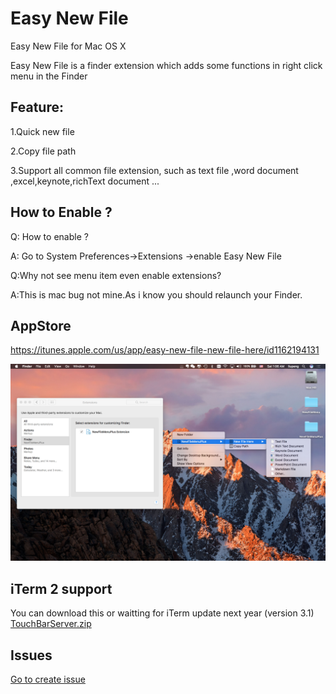 # Easy New File
Easy New File for Mac OS X

Easy New File is a finder extension which adds some functions in right click menu in the Finder

## Feature:

  1.Quick new file
  
  2.Copy file path
  
  3.Support all common file extension, such as text file ,word document ,excel,keynote,richText document ...
## How to Enable ?
  Q: How to enable ?
  
  A: Go to System Preferences->Extensions ->enable Easy New File
  
  Q:Why not see menu item even enable extensions?
  
  A:This is mac bug not mine.As i know you should relaunch your Finder.
  

## AppStore
https://itunes.apple.com/us/app/easy-new-file-new-file-here/id1162194131

![](https://github.com/SkStore/Easy-New-File/blob/master/0x0ss.jpg)

## iTerm 2 support
 You can download this or waitting for iTerm update next year (version 3.1)
 <a href="https://github.com/SkStore/Easy-New-File/blob/master/iTerm2beta.zip"> TouchBarServer.zip </a> 
## Issues
  <a href="https://github.com/SkStore/Easy-New-File/issues"> Go to create issue </a> 
